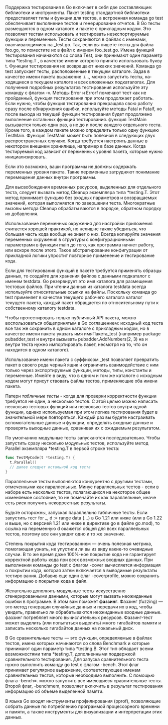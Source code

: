 Поддержка тестирования в Go включает в себя две составляющие: библиотеки и инструменты. Пакет testing стандартной библиотеки предоставляет типы и функции для тестов, а встроенная команда go test обеспечивает выполнение тестов и генерирование отчетов. В Go тесты размещаются в одном каталоге и пакете с прикладным кодом. Это позволяет тестам использовать и тестировать неэкспортируемые функции и переменные. Тесты сохраняются в файлах с именами, оканчивающимися на _test.go. Так, если вы пишете тесты для файла foo.go, то поместите их в файл с именем foo_test.go. Имена функций тестирования начинаются со слова Test, они принимают один параметр типа *testing.T , в качестве имени которого принято использовать букву t. Функции тестирования не возвращают никаких значений. Команда go test запускает тесты, расположенные в теку­щем каталоге. Задав в качестве имени пакета выражение ./..., можно запустить тесты, на­ходящиеся в текущем каталоге и всех вложенных подкаталогах. Для получения подробных результатов тестирования используйте эту команду с флагом -v.
Методы Error и Errorf помечают тест как не пройденный, функция тести­рования при этом продолжает работать. Если нужно, чтобы функция тести­рования прекращала свою работу сразу после обнаружения ошибки, используйте методы Fatal и Fatalf, но после выхода из текущей функции тестирования будет продолжено выполнение остальных функций тестирования.
функция TestMain вызывается только один раз, а не до и после каждого отдельного теста. Кроме того, в каждом пакете можно опре­делить только одну функцию TestMain. Функция TestMain может быть полезной в следующих двух распространенных случаях. Когда требуется настроить данные в некотором внешнем хранилище, напри­мер в базе данных. Когда тестируемый код зависит от переменных уровня пакета, которые нужно инициализировать.

Если это возможно, ваши программы не должны содержать переменных уровня пакета. Такие пере­менные затрудняют понимание перемещения данных внутри программы. 

Для высвобождения временных ресурсов, выделенных для отдельного теста, сле­дует вызвать метод Cleanup экземпляра типа *testing.T. Этот метод принимает функцию без входных параметров и возвращаемых значений, которая выполня­ется по завершении теста. Многократные вызовы метода Cleanup обрабаты­ ваются в порядке, обратном порядку их добавления.

Использование переменных окружения для настройки приложения считается хорошей практикой, но нелишне также убедиться, что большая часть кода вообще не знает о них. Всегда копируйте значения переменных окружения
в структуры с конфигурационными параметрами в функции main до того, как программа начнет работу, или вскоре после этого. Такое абстрагирова­ние конфигурации от прикладной логики упростит повторное применение
и тестирование кода.

Если для тестирования функций в пакете требуется применять образцы данных, то создайте для хранения файлов с данными подкаталог с именем testdata. Go резервирует это имя каталога для
размещения тестовых файлов. При чтении данных из каталога testdata всегда используйте относительные ссылки на файлы. Поскольку команда go test при­меняет в качестве текущего рабочего каталога каталог текущего пакета, каждый пакет обращается по относительному пути к собственному каталогу testdata.

Чтобы протестировать только публичный API пакета, можно воспользоваться общепринятым в Go соглашением: исходный код теста все так же сохранить в одном каталоге с прикладным кодом, но в качестве имени пакета указать имя имяПакета_test (например package pubadder_test и внутри вызывать pubadder.AddNumbers(2, 3) на и внутри теста нужно импортировать пакет, несмотря на то, что он находится в одном каталоге).

Использование имени пакета с суффиксом _test позволяет превратить пакет в своего рода черный ящик и ограничить взаимодействие с ним только через экспортируемые функции, методы, типы, константы и переменные.
Имейте в виду, что в одном и том же каталоге с исходным кодом могут присут­ ствовать файлы тестов, применяющие оба имени пакета.

Патерн *табличные тесты* - когда для проверки корректности функции требуется не один, а несколько те­стов. С этой целью можно написать несколько тестовых функций или несколько тестов внутри одной функции, однако используемая при этом логика тестирова­ния будет в значительной мере повторяться. Каждый раз вы будете настраивать вспомогательные данные и функции, определять входные данные и проверять выходные данные, сравнивая их с ожидаемым результатом.

По умолчанию модульные тесты запускаются последовательно.  Чтобы запустить сразу несколько модульных тестов, используйте метод Parallel экземпляра *testing.T в первой строке теста:
``` go
func TestMyCode(t *testing.T) {
  t.Parallel()
  // далее следует остальной код теста
}
```
Параллельные тесты выполняются конкурентно с другими тестами, отмеченными как параллельные.
Минус параллельных тестов - если в наборе есть несколько тестов, полагающихся на некоторое общее изменяе­мое состояние, то не помечайте их как параллельные, иначе есть риск получить некорректные результаты. 

Будьте осторожны, запуская параллельно табличные тесты.  Если запустить тест for _, d := range data {...} в Go 1.21 или ниже (или в Go 1.22 и выше, но с версией 1.21 или ниже в директиве go в файле go.mod), то ссылка на переменную d окажется общей для всех параллельных тестов, поэтому все они увидят одно и то же значение.

Степень покрытия кода тестированием — очень полезная метрика, помогающая узнать, не упустили ли вы из виду какие-то очевидные случаи. В то же время даже 100%-ное покрытие кода не гарантирует корректной работы кода при всех возможных входных данных. При выполнении команды go test с флагом -cover вычисляется информация о покрытии кода, которая затем включается в выводимые результаты тестиро­ вания. Добавив еще один флаг -coverprofile, можно сохранить информацию о покрытии кода в файл. 

Желательно дополнять модульные тесты искусственно сгенерированными данными, которые могут вызвать неожиданные ошибки в программе. В этом вам поможет **фаззинг**. Фаззинг (fuzzing) — это метод генерации случайных данных и передачи их в код, чтобы увидеть, правильно ли обрабатываются неожиданные входные данные. фаззинг потребляет много вычислительных ресурсов. Фаззинг-тест может выделить (или попытаться выделить) много гигабайтов памяти и записать несколько гигабайтов данных на локальный диск.

В Go сравнительные тесты — это функции, определяемые в файлах тестов, имена которых начинаются со слова Benchmark и которые принимают один параметр типа *testing.B. Этот тип обладает всеми возможностями типа *testing.T, до­полненными поддержкой сравнительного тестирования. Для запуска сравнительного теста нужно выполнить команду go test с фла­гом -bench. Этот флаг принимает регулярное выражение, соответствующее
именам сравнительных тестов, которые необходимо выполнить. С помощью флага -bench=. можно запустить все имеющиеся сравнительные тесты. Второй флаг, -benchmem, позволяет включить в результат тестирования информацию об объеме выделенной памяти. 

 В языка Go входят инструменты профилирования (pprof), позволяющие собрать данные по потреблению программой процессорного времени и памяти, а также инструменты для ви­зуализации и интерпретации этих данных.
